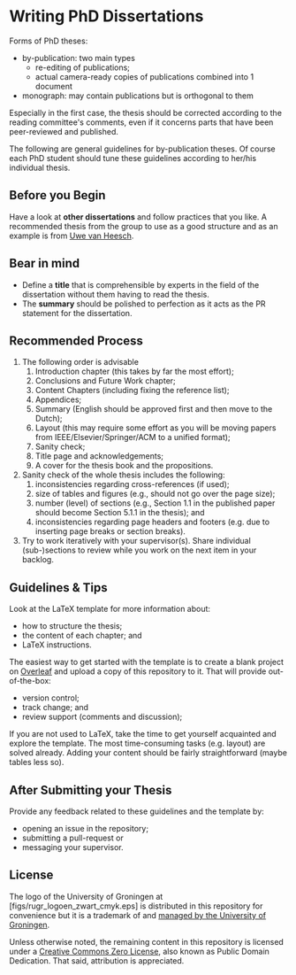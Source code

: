 # Writing PhD Dissertations

Forms of PhD theses:
- by-publication: two main types
  - re-editing of publications;
  - actual camera-ready copies of publications combined into 1 document
- monograph: may contain publications but is orthogonal to them

Especially in the first case, the thesis should be corrected
according to the reading committee's comments, even if it concerns parts
that have been peer-reviewed and published.

The following are general guidelines for by-publication theses.
Of course each PhD student should tune these guidelines
according to her/his individual thesis.

## Before you Begin

Have a look at **other dissertations** and follow practices that you like.
A recommended thesis from the group to use as a good structure and as an example
is from [Uwe van Heesch](https://research.rug.nl/en/publications/architecture-decisions-the-next-step).

## Bear in mind

- Define a **title** that is comprehensible by experts in the field
  of the dissertation without them having to read the thesis.
- The **summary** should be polished to perfection as it acts
  as the PR statement for the dissertation.

## Recommended Process

1. The following order is advisable
   1. Introduction chapter (this takes by far the most effort);
   2. Conclusions and Future Work chapter;
   3. Content Chapters (including fixing the reference list);
   4. Appendices;
   5. Summary (English should be approved first and then move to the Dutch);
   6. Layout (this may require some effort as you will be moving papers
      from IEEE/Elsevier/Springer/ACM to a unified format);
   7. Sanity check;
   8. Title page and acknowledgements;
   9. A cover for the thesis book and the propositions.
2. Sanity check of the whole thesis includes the following:
   1. inconsistencies regarding cross-references (if used);
   2. size of tables and figures (e.g., should not go over the page size);
   3. number (level) of sections (e.g., Section 1.1 in the published paper
      should become Section 5.1.1 in the thesis); and
   4. inconsistencies regarding page headers and footers
      (e.g. due to inserting page breaks or section breaks).
3. Try to work iteratively with your supervisor(s).
   Share individual (sub-)sections to review
   while you work on the next item in your backlog.

## Guidelines \& Tips

Look at the LaTeX template for more information about:
- how to structure the thesis;
- the content of each chapter; and
- LaTeX instructions.

The easiest way to get started with the template
is to create a blank project on [Overleaf](https://overleaf.com/)
and upload a copy of this repository to it.
That will provide out-of-the-box:
- version control;
- track change; and
- review support (comments and discussion);

If you are not used to LaTeX, take the time to get yourself acquainted
and explore the template. The most time-consuming tasks (e.g. layout)
are solved already. Adding your content should be fairly straightforward
(maybe tables less so).

## After Submitting your Thesis

Provide any feedback related to these guidelines and the template by:
- opening an issue in the repository;
- submitting a pull-request or
- messaging your supervisor.

## License

The logo of the University of Groningen at [figs/rugr_logoen_zwart_cmyk.eps] is distributed in this repository for convenience but it is a trademark of and [managed by the University of Groningen](https://www.rug.nl/about-ug/practical-matters/huisstijl/).

Unless otherwise noted, the remaining content in this repository is licensed under a [Creative Commons Zero License](https://creativecommons.org/publicdomain/zero/1.0/), also known as Public Domain Dedication. That said, attribution is appreciated.

